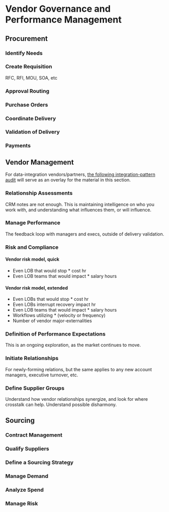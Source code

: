 # Vendor Governance and Performance Management


## Procurement

### Identify Needs
### Create Requisition
RFC, RFI, MOU, SOA, etc
### Approval Routing
### Purchase Orders
### Coordinate Delivery 
### Validation of Delivery
### Payments

## Vendor Management

For data-integration vendors/partners, [the following integration-pattern audit](https://newalexandria.github.io/leadership_readme/integration-best-practices.html
) will serve as an overlay for the material in this section.

### Relationship Assessments
CRM notes are not enough.  This is maintaining intelligence on who you work with, and understanding what influences them, or will influence.

### Manage Performance
The feedback loop with managers and execs, outside of delivery validation.

### Risk and Compliance

#### Vendor risk model, quick

- Even LOB that would stop * cost hr
- Even LOB teams that would impact * salary hours

#### Vendor risk model, extended
- Even LOBs that would stop * cost hr
- Even LOBs interrupt recovery impact hr
- Even LOB teams that would impact * salary hours
- Workflows utilizing * (velocity or frequency)
- Number of vendor major-externalities


### Definition of Performance Expectations
This is an ongoing exploration, as the market continues to move.

### Initiate Relationships
For newly-forming relations, but the same applies to any new account managers, executive turnover, etc.

### Define Supplier Groups
Understand how vendor relationships synergize, and look for where crosstalk can help.  Understand possible disharmony.

## Sourcing

### Contract Management
### Qualify Suppliers
### Define a Sourcing Strategy
### Manage Demand
### Analyze Spend
### Manage Risk
